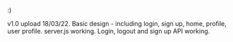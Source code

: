:)

v1.0 upload 18/03/22.
Basic design - including login, sign up, home, profile, user profile.
server.js working.
Login, logout and sign up API working.
